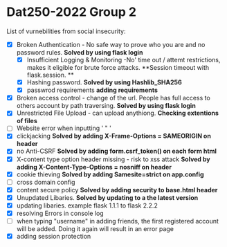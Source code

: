 # Dat250-2022 Group 2

List of vurnebilities from social insecurity:

- [X] Broken Authentication - No safe way to prove who you are and no password rules.   **Solved by using flask login**
     - [x] Insufficient Logging & Monitoring -No' time out / attemt restrictions, makes it eligible for brute force attacks. **Session timeout with flask.session. **
     - [X] Hashing password.  **Solved by using Hashlib_SHA256**
     - [x] passwrod requirements  **adding requirements**
     
- [X] Broken access control - change of the url. People has full access to others account by path traversing.   **Solved by using flask login**
- [x] Unrestricted File Upload - can upload anythiong.        **Checking extentions of files**
- [ ] Website error when inputting ' " '
- [x] clickjacking   **Solved by adding X-Frame-Options = SAMEORIGIN on header**
- [x] no Anti-CSRF   **Solved by adding form.csrf_token() on each form html**
- [x] X-content type option header missing  - risk to xss attack   **Solved by adding X-Content-Type-Options = nosniff on header**
- [x] cookie thieving **Solved by adding Samesite=strict on app.config**
- [ ] cross domain config
- [x] content secure policy   **Solved by adding security to base.html header**
- [x] Unupdated Libaries.  **Solved by updating to a the latest version**
- [x] updating libaries. example flask 1.1.1 to flask 2.2.2
- [x] resolving Errors in console log
- [ ] when typing "username" in adding friends, the first registered account will be added. Doing it again will result in an error page
- [x] adding session protection
